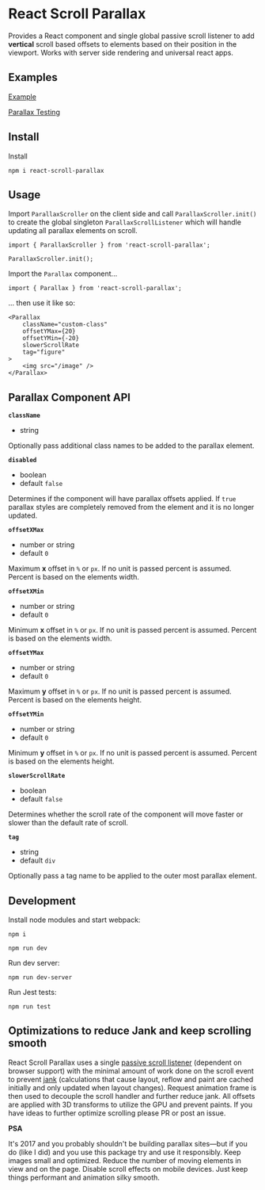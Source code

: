 # React Scroll Parallax

Provides a React component and single global passive scroll listener to add **vertical** scroll based offsets to elements based on their position in the viewport. Works with server side rendering and universal react apps.

## Examples

[Example](https://jscottsmith.github.io/react-scroll-parallax/examples/parallax-example/)

[Parallax Testing](https://jscottsmith.github.io/react-scroll-parallax/examples/parallax-test/)

## Install

Install

```
npm i react-scroll-parallax
```

## Usage

Import `ParallaxScroller` on the client side and call `ParallaxScroller.init()` to create the global singleton `ParallaxScrollListener` which will handle updating all parallax elements on scroll.

```
import { ParallaxScroller } from 'react-scroll-parallax';

ParallaxScroller.init();
```

Import the `Parallax` component...

```
import { Parallax } from 'react-scroll-parallax';
```

... then use it like so:

```
<Parallax
    className="custom-class"
    offsetYMax={20}
    offsetYMin={-20}
    slowerScrollRate
    tag="figure"
>
    <img src="/image" />
</Parallax>
```

## Parallax Component API

**`className`**

- string

Optionally pass additional class names to be added to the parallax element.

**`disabled`**

- boolean
- default `false`

Determines if the component will have parallax offsets applied. If `true` parallax styles are completely removed from the element and it is no longer updated.

**`offsetXMax`**

- number or string
- default `0`

Maximum **x** offset in `%` or `px`. If no unit is passed percent is assumed. Percent is based on the elements width.

**`offsetXMin`**

- number or string
- default `0`

Minimum **x** offset in `%` or `px`. If no unit is passed percent is assumed. Percent is based on the elements width.

**`offsetYMax`**

- number or string
- default `0`

Maximum **y** offset in `%` or `px`. If no unit is passed percent is assumed. Percent is based on the elements height.

**`offsetYMin`**

- number or string
- default `0`

Minimum **y** offset in `%` or `px`. If no unit is passed percent is assumed. Percent is based on the elements height.

**`slowerScrollRate`**

- boolean
- default `false`

Determines whether the scroll rate of the component will move faster or slower than the default rate of scroll.

**`tag`**

- string
- default `div`

Optionally pass a tag name to be applied to the outer most parallax element.


## Development

Install node modules and start webpack:

`npm i`

`npm run dev`

Run dev server:

`npm run dev-server`

Run Jest tests:

`npm run test`


## Optimizations to reduce Jank and keep scrolling smooth

React Scroll Parallax uses a single [passive scroll listener](https://developer.mozilla.org/en-US/docs/Web/API/EventTarget/addEventListener#Improving_scrolling_performance_with_passive_listeners) (dependent on browser support) with the minimal amount of work done on the scroll event to prevent [jank](http://jankfree.org/) (calculations that cause layout, reflow and paint are cached initially and only updated when layout changes). Request animation frame is then used to decouple the scroll handler and further reduce jank. All offsets are applied with 3D transforms to utilize the GPU and prevent paints. If you have ideas to further optimize scrolling please PR or post an issue.

**PSA**

It's 2017 and you probably shouldn't be building parallax sites—but if you do (like I did) and you use this package try and use it responsibly. Keep images small and optimized. Reduce the number of moving elements in view and on the page. Disable scroll effects on mobile devices. Just keep things performant and animation silky smooth.



